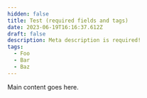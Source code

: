 ```yaml
---
hidden: false
title: Test (required fields and tags)
date: 2023-06-19T16:16:37.612Z
draft: false
description: Meta description is required!
tags:
  - Foo
  - Bar
  - Baz
---
```

Main content goes here.